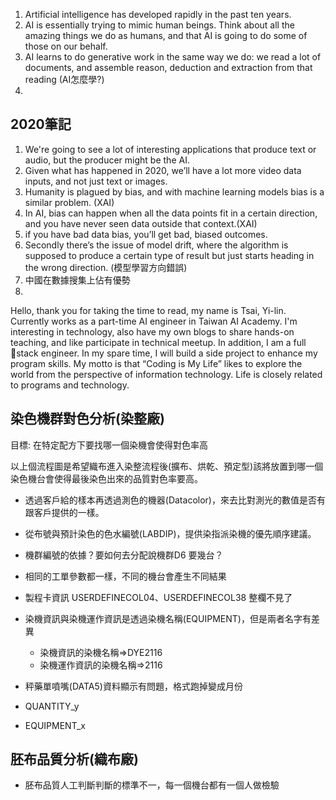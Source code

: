 
1. Artificial intelligence has developed rapidly in the past ten years.
2. AI is essentially trying to mimic human beings. Think about all the amazing things we do as humans, and that AI is going to do some of those on our behalf.
3. AI learns to do generative work in the same way we do: we read a lot of documents, and assemble reason, deduction and extraction from that reading (AI怎麼學?)
4. 




## 2020筆記
1. We're going to see a lot of interesting applications that produce text or audio, but the producer might be the AI.
2. Given what has happened in 2020, we’ll have a lot more video data inputs, and not just text or images.
3. Humanity is plagued by bias, and with machine learning models bias is a similar problem.  (XAI)
4. In AI, bias can happen when all the data points fit in a certain direction, and you have never seen data outside that context.(XAI)
5. if you have bad data bias, you’ll get bad, biased outcomes.
6. Secondly there’s the issue of model drift, where the algorithm is supposed to produce a certain type of result but just starts heading in the wrong direction. (模型學習方向錯誤)
7. 中國在數據搜集上佔有優勢
8. 



Hello, thank you for taking the time to read, my name is Tsai, Yi-lin. Currently works as a part-time AI engineer in Taiwan AI Academy. I'm interesting in technology, also have my own blogs to share hands-on teaching, and like participate in technical meetup. In addition, I am a full stack engineer. In my spare time, I will build a side project to enhance my program skills. My motto is that “Coding is My Life” likes to explore the world from the perspective of information technology. Life is closely related to programs and technology.


## 染色機群對色分析(染整廠)
目標: 在特定配方下要找哪一個染機會使得對色率高

<!-- ![](https://i.imgur.com/BLF5IKj.png) -->

以上個流程圖是希望織布進入染整流程後(擴布、烘乾、預定型)該將放置到哪一個染色機台會使得最後染色出來的品質對色率要高。

- 透過客戶給的樣本再透過測色的機器(Datacolor)，來去比對測光的數值是否有跟客戶提供的一樣。
- 從布號與預計染色的色水編號(LABDIP)，提供染指派染機的優先順序建議。

- 機群編號的依據？要如何去分配說機群D6 要幾台？
- 相同的工單參數都一樣，不同的機台會產生不同結果
- 製程卡資訊 USERDEFINECOL04、USERDEFINECOL38 整欄不見了
- 染機資訊與染機運作資訊是透過染機名稱(EQUIPMENT)，但是兩者名字有差異
    - 染機資訊的染機名稱=>DYE2116
    - 染機運作資訊的染機名稱=>2116
- 秤藥單噴嘴(DATA5)資料顯示有問題，格式跑掉變成月份
- QUANTITY_y
- EQUIPMENT_x

## 胚布品質分析(織布廠)
- 胚布品質人工判斷判斷的標準不一，每一個機台都有一個人做檢驗

